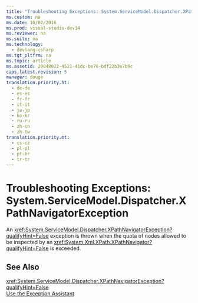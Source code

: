 ```yaml
---
title: "Troubleshooting Exceptions: System.ServiceModel.Dispatcher.XPathNavigatorException"
ms.custom: na
ms.date: 10/02/2016
ms.prod: visual-studio-dev14
ms.reviewer: na
ms.suite: na
ms.technology: 
  - devlang-csharp
ms.tgt_pltfrm: na
ms.topic: article
ms.assetid: 20048022-4521-41dc-be76-bdf22b3e7b9c
caps.latest.revision: 5
manager: douge
translation.priority.ht: 
  - de-de
  - es-es
  - fr-fr
  - it-it
  - ja-jp
  - ko-kr
  - ru-ru
  - zh-cn
  - zh-tw
translation.priority.mt: 
  - cs-cz
  - pl-pl
  - pt-br
  - tr-tr
---
```

# Troubleshooting Exceptions: System.ServiceModel.Dispatcher.XPathNavigatorException
An <xref:System.ServiceModel.Dispatcher.XPathNavigatorException?qualifyHint=False> exception is thrown when the quota of nodes allowed to be inspected by an <xref:System.Xml.XPath.XPathNavigator?qualifyHint=False> is exceeded.  
  
## See Also  
 <xref:System.ServiceModel.Dispatcher.XPathNavigatorException?qualifyHint=False>   
 [Use the Exception Assistant](../Topic/How%20to:%20Use%20the%20Exception%20Assistant.md)